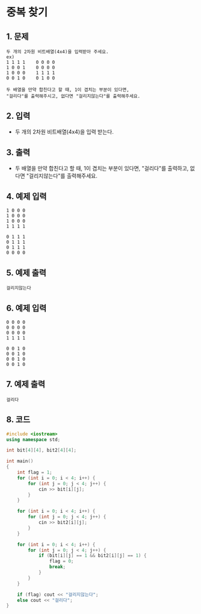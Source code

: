 # 중복 찾기 #

## 1. 문제

```
두 개의 2차원 비트배열(4x4)을 입력받아 주세요.
ex)
1 1 1 1    0 0 0 0
1 0 0 1    0 0 0 0
1 0 0 0    1 1 1 1
0 0 1 0    0 1 0 0

두 배열을 만약 합친다고 할 때, 1이 겹치는 부분이 있다면,
"걸리다"를 출력해주시고, 없다면 "걸리지않는다"를 출력해주세요.
```

## 2. 입력
- 두 개의 2차원 비트배열(4x4)을 입력 받는다.

## 3. 출력
- 두 배열을 만약 합친다고 할 때, 1이 겹치는 부분이 있다면,  "걸리다"를 출력하고, 없다면 "걸리지않는다"를 출력해주세요.

## 4. 예제 입력
```
1 0 0 0
1 0 0 0
1 0 0 0
1 1 1 1

0 1 1 1
0 1 1 1
0 1 1 1
0 0 0 0
```

## 5. 예제 출력
```
걸리지않는다
```

## 6. 예제 입력

```
0 0 0 0
0 0 0 0
0 0 0 0
1 1 1 1

0 0 1 0
0 0 1 0
0 0 1 0
0 0 1 0
```

## 7. 예제 출력

```
걸리다
```

## 8. 코드

```c++
#include <iostream>
using namespace std;

int bit[4][4], bit2[4][4];

int main()
{
    int flag = 1;
    for (int i = 0; i < 4; i++) {
        for (int j = 0; j < 4; j++) {
            cin >> bit[i][j];
        }
    }

    for (int i = 0; i < 4; i++) {
        for (int j = 0; j < 4; j++) {
            cin >> bit2[i][j];
        }
    }

    for (int i = 0; i < 4; i++) {
        for (int j = 0; j < 4; j++) {
            if (bit[i][j] == 1 && bit2[i][j] == 1) {
                flag = 0;
                break;
            }
        }
    }

    if (flag) cout << "걸리지않는다";
    else cout << "걸리다";
}
```
